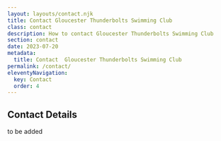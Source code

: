```yaml
---
layout: layouts/contact.njk
title: Contact Gloucester Thunderbolts Swimming Club
class: contact
description: How to contact Gloucester Thunderbolts Swimming Club
section: contact
date: 2023-07-20
metadata:
  title: Contact  Gloucester Thunderbolts Swimming Club
permalink: /contact/
eleventyNavigation:
  key: Contact
  order: 4
---
```








<h2>Contact Details</h2>
<p>to be added</p>


<div class="responsive-embed widescreen">
   <gmp-map center="-32.005943298339844,151.95358276367188" zoom="14" map-id="DEMO_MAP_ID">
      <gmp-advanced-marker position="-32.005943298339844,151.95358276367188" title="My location"></gmp-advanced-marker>
    </gmp-map>
</div>

